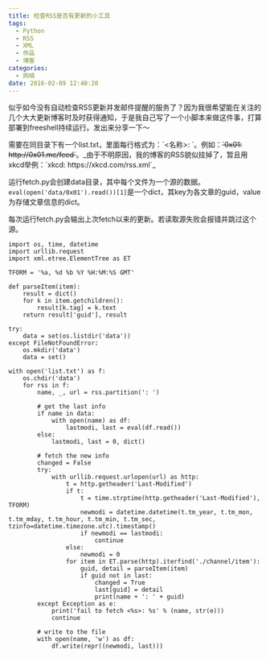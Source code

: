 ```yaml
---
title: 检查RSS是否有更新的小工具
tags:
  - Python
  - RSS
  - XML
  - 作品
  - 博客
categories:
  - 网络
date: 2016-02-09 12:40:20
---
```


似乎如今没有自动检查RSS更新并发邮件提醒的服务了？因为我很希望能在关注的几个大大更新博客时及时获得通知，于是我自己写了一个小脚本来做这件事，打算部署到freeshell持续运行。发出来分享一下～

<!--more-->需要在同目录下有一个list.txt，里面每行格式为：`<名称>: <RSS URL>`。例如：<del>`0x01: http://0x01.me/feed`</del>。_由于不明原因，我的博客的RSS貌似挂掉了，暂且用xkcd举例：`xkcd: https://xkcd.com/rss.xml`_

运行fetch.py会创建data目录，其中每个文件为一个源的数据。`eval(open('data/0x01').read())[1]`是一个dict，其key为各文章的guid，value为存储文章信息的dict。

每次运行fetch.py会输出上次fetch以来的更新。若读取源失败会报错并跳过这个源。

    import os, time, datetime
    import urllib.request
    import xml.etree.ElementTree as ET

    TFORM = '%a, %d %b %Y %H:%M:%S GMT'

    def parseItem(item):
        result = dict()
        for k in item.getchildren():
            result[k.tag] = k.text
        return result['guid'], result

    try:
        data = set(os.listdir('data'))
    except FileNotFoundError:
        os.mkdir('data')
        data = set()

    with open('list.txt') as f:
        os.chdir('data')
        for rss in f:
            name, _, url = rss.partition(': ')

            # get the last info
            if name in data:
                with open(name) as df:
                    lastmodi, last = eval(df.read())
            else:
                lastmodi, last = 0, dict()

            # fetch the new info
            changed = False
            try:
                with urllib.request.urlopen(url) as http:
                    t = http.getheader('Last-Modified')
                    if t:
                        t = time.strptime(http.getheader('Last-Modified'), TFORM)
                        newmodi = datetime.datetime(t.tm_year, t.tm_mon, t.tm_mday, t.tm_hour, t.tm_min, t.tm_sec, tzinfo=datetime.timezone.utc).timestamp()
                        if newmodi == lastmodi:
                            continue
                    else:
                        newmodi = 0
                    for item in ET.parse(http).iterfind('./channel/item'):
                        guid, detail = parseItem(item)
                        if guid not in last:
                            changed = True
                            last[guid] = detail
                            print(name + ': ' + guid)
            except Exception as e:
                print('fail to fetch <%s>: %s' % (name, str(e)))
                continue

            # write to the file
            with open(name, 'w') as df:
                df.write(repr((newmodi, last)))
